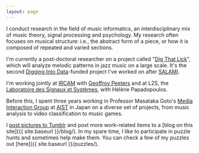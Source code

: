 ```yaml
---
layout: page
---
```


I conduct research in the field of music informatics, an interdisciplinary mix of music theory, signal processing and psychology.
My research often focuses on musical structure: i.e., the abstract form of a piece, or how it is composed of repeated and varied sections.

I'm currently a post-doctoral researcher on a project called "[Dig That Lick](http://dig-that-lick.eecs.qmul.ac.uk/)", which will analyze melodic patterns in jazz music on a large scale. It's the second [Digging Into Data](https://diggingintodata.org/)-funded project I've worked on after [SALAMI](http://ddmal.music.mcgill.ca/research/salami).

I'm working jointly at [IRCAM](https://www.ircam.fr/) with [Geoffroy Peeters](http://recherche.ircam.fr/anasyn/peeters/) and at L2S, the [Laboratoire des Signaux et Systèmes](http://www.l2s.centralesupelec.fr/), with Hélène Papadopoulos.

Before this, I spent three years working in Professor Masataka Goto's [Media Interaction Group](https://staff.aist.go.jp/m.goto/MIG/index-j.html) at [AIST](http://www.aist.go.jp/index_en.html) in Japan on a diverse set of projects, from music analysis to video classification to music games.

I [post pictures to Tumblr](http://jblsmith.tumblr.com/) and post more work-related items to a [blog on this site]({{ site.baseurl }}/blog/). In my spare time, I like to participate in puzzle hunts and sometimes help make them. You can check a few of my puzzles out [here]({{ site.baseurl }}/puzzles/).